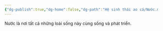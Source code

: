 ```yaml
---
{"dg-publish":true,"dg-home":false,"dg-path":"Hệ sinh thái ao cá/Nước.md","permalink":"/he-sinh-thai-ao-ca/nuoc/","dgPassFrontmatter":true,"noteIcon":"","created":"2025-01-01T22:44:40.452+07:00","updated":"2025-01-01T22:45:47.790+07:00"}
---
```


Nước là nơi tất cả những loài sống này cùng sống và phát triển.